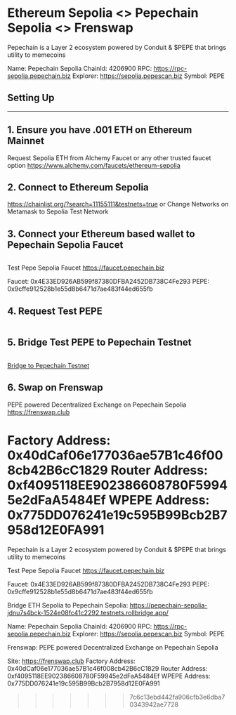 # Ethereum Sepolia <> Pepechain Sepolia <> Frenswap

Pepechain is a Layer 2 ecosystem powered by Conduit & $PEPE that brings utility to memecoins


Name: Pepechain Sepolia 
ChainId: 4206900 
RPC: https://rpc-sepolia.pepechain.biz 
Explorer: https://sepolia.pepescan.biz 
Symbol: PEPE

## Setting Up
---
## 1. Ensure you have .001 ETH on Ethereum Mainnet

Request Sepolia ETH from Alchemy Faucet or any other trusted faucet option
https://www.alchemy.com/faucets/ethereum-sepolia

## 2. Connect to Ethereum Sepolia

https://chainlist.org/?search=11155111&testnets=true
or
Change Networks on Metamask to Sepolia Test Network

## 3. Connect your Ethereum based wallet to Pepechain Sepolia Faucet
```bash
```

Test Pepe Sepolia Faucet https://faucet.pepechain.biz

Faucet: 0x4E33ED926AB599f87380DFBA2452DB738C4Fe293
PEPE: 0x9cffe912528b1e55d8b6471d7ae483f44ed655fb
## 4. Request Test PEPE
```bash
```
## 5. Bridge Test PEPE to Pepechain Testnet
```bash
```
<a href="https://pepechain-sepolia-ro3l07tj1p.testnets.rollbridge.app" target="_blank">Bridge to Pepechain Testnet</a>

## 6. Swap on Frenswap

PEPE powered Decentralized Exchange on Pepechain Sepolia
https://frenswap.club

Factory Address: 0x40dCaf06e177036ae57B1c46f008cb42B6cC1829
Router Address: 0xf4095118EE902386608780F59945e2dFaA5484Ef
WPEPE Address: 0x775DD076241e19c595B99Bcb2B7958d12E0FA991
=======
Pepechain is a Layer 2 ecosystem powered by Conduit & $PEPE that brings utility to memecoins


Test Pepe Sepolia Faucet
https://faucet.pepechain.biz


Faucet: 0x4E33ED926AB599f87380DFBA2452DB738C4Fe293
PEPE: 0x9cffe912528b1e55d8b6471d7ae483f44ed655fb


Bridge ETH Sepolia to Pepechain Sepolia: https://pepechain-sepolia-jdnu7s4bck-1524e08fc41c2292.testnets.rollbridge.app/

Name: Pepechain Sepolia
ChainId: 4206900
RPC: https://rpc-sepolia.pepechain.biz
Explorer: https://sepolia.pepescan.biz
Symbol: PEPE



Frenswap: PEPE powered Decentralized Exchange on Pepechain Sepolia

Site: https://frenswap.club
Factory Address: 0x40dCaf06e177036ae57B1c46f008cb42B6cC1829
Router Address: 0xf4095118EE902386608780F59945e2dFaA5484Ef
WPEPE Address: 0x775DD076241e19c595B99Bcb2B7958d12E0FA991
>>>>>>> 7c6c13ebd442fa906cfb3e6dba70343942ae7728
